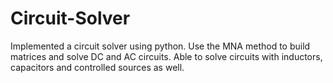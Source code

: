 # Circuit-Solver
Implemented a circuit solver using python.
Use the MNA method to build matrices and solve DC and AC circuits.
Able to solve circuits with inductors, capacitors and controlled sources as well.
